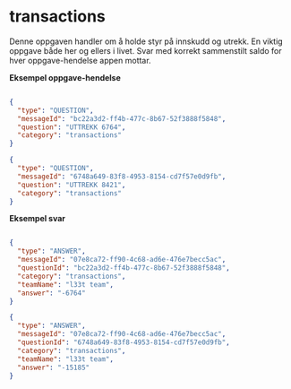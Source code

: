 # transactions

Denne oppgaven handler om å holde styr på innskudd og utrekk. En viktig oppgave både her og ellers i livet.
Svar med korrekt sammenstilt saldo for hver oppgave-hendelse appen mottar.


**Eksempel oppgave-hendelse**


```json lines

{
  "type": "QUESTION",
  "messageId": "bc22a3d2-ff4b-477c-8b67-52f3888f5848",
  "question": "UTTREKK 6764",
  "category": "transactions"
}

{
  "type": "QUESTION",
  "messageId": "6748a649-83f8-4953-8154-cd7f57e0d9fb",
  "question": "UTTREKK 8421",
  "category": "transactions"
}

```

**Eksempel svar**


```json lines

{
  "type": "ANSWER",
  "messageId": "07e8ca72-ff90-4c68-ad6e-476e7becc5ac",
  "questionId": "bc22a3d2-ff4b-477c-8b67-52f3888f5848",
  "category": "transactions",
  "teamName": "l33t team",
  "answer": "-6764"
}

{
  "type": "ANSWER",
  "messageId": "07e8ca72-ff90-4c68-ad6e-476e7becc5ac",
  "questionId": "6748a649-83f8-4953-8154-cd7f57e0d9fb",
  "category": "transactions",
  "teamName": "l33t team",
  "answer": "-15185"
}

```